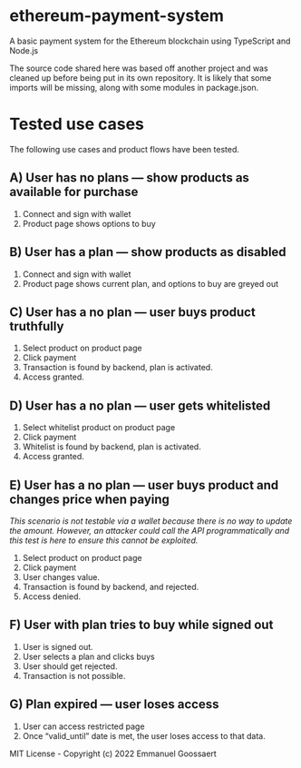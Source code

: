 # ethereum-payment-system
A basic payment system for the Ethereum blockchain using TypeScript and Node.js

The source code shared here was based off another project and was cleaned up before being put in its own repository. It is likely that some imports will be missing, along with some modules in package.json.

# Tested use cases

The following use cases and product flows have been tested.

## A) User has no plans — show products as available for purchase
1. Connect and sign with wallet
2. Product page shows options to buy

## B) User has a plan — show products as disabled
1. Connect and sign with wallet
2. Product page shows current plan, and options to buy are greyed out

## C) User has a no plan — user buys product truthfully
1. Select product on product page
2. Click payment
3. Transaction is found by backend, plan is activated.
4. Access granted.

## D) User has a no plan — user gets whitelisted
1. Select whitelist product on product page
2. Click payment
3. Whitelist is found by backend, plan is activated.
4. Access granted.

## E) User has a no plan — user buys product and changes price when paying
_This scenario is not testable via a wallet because there is no way to update the amount. However, an attacker could call the API programmatically and this test is here to ensure this cannot be exploited._
1. Select product on product page
2. Click payment
3. User changes value.
4. Transaction is found by backend, and rejected.
5. Access denied.

## F) User with plan tries to buy while signed out
1. User is signed out.
2. User selects a plan and clicks buys
3. User should get rejected.
4. Transaction is not possible.

## G) Plan expired — user loses access
1. User can access restricted page
2. Once “valid_until” date is met, the user loses access to that data.


MIT License - Copyright (c) 2022 Emmanuel Goossaert